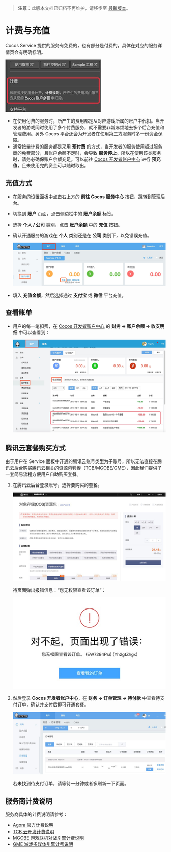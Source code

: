 > **注意**：此版本文档已归档不再维护，请移步至 [最新版本](https://service.cocos.com/document/zh/billing-and-charge.html)。

# 计费与充值

Cocos Service 提供的服务有免费的，也有部分是付费的，具体在对应的服务详情页会有明确标明。

![](image/panel-detail-billing.jpg)

* 在使用付费的服务时，所产生的费用都是从对应游戏所属的账户中代扣。当开发者的游戏同时使用了多个付费服务，就不需要非常麻烦地去多个后台充值和管理费用。另外 Cocos 平台还会为开发者在使用第三方服务时多一份资金保障。
* 通常按量计费的服务都是采用 **预付费** 的方式，当开发者的服务使用超过服务商的免费部分，且账户余额不足时，会导致 **服务停止**。所以在使用该类服务时，请务必确保账户余额充足。可以前往 [Cocos 开发者账户中心](https://account.cocos.com/) 进行 **预充值**，且未使用完的资金可以随时取出。

## 充值方式

- 在服务的设置面板中点击右上方的 **前往 Cocos 服务中心** 按钮，跳转到管理后台。
- 切换到 **账户** 页面，点击侧边栏中的 **账户余额** 标签。
- 选择 **个人 / 公司** 类别，点击 **账户余额** 中的 **充值** 按钮。
- 确认开通服务的游戏在 **个人** 类别还是在 **公司** 类别下，以免错误充值。

    ![](image/console-balance.jpg)

- 填入 **充值金额**，然后选择通过 **支付宝** 或 **微信** 平台充值。

## 查看账单

- 用户的每一笔扣费，在 [Cocos 开发者账户中心](https://account.cocos.com/) 的 **财务 -> 账户余额 -> 收支明细** 中可以查看到：

    ![](image/console-billing.jpg)

## 腾讯云套餐购买方式

由于用户在 Service 面板中开通的腾讯云账号类型为子账号，所以无法直接在腾讯云后台购买腾讯云相关的资源包套餐（TCB/MGOBE/GME），因此我们提供了一套简易流程方便用户自助购买套餐。

1. 在腾讯云后台登录账号，选择要购买的套餐。

    ![](image/tencloud-buy.jpg)
    
    待页面弹出报错信息：“您无权限查看该订单”：

    ![](image/tencloud-error.jpg)

2. 然后登录 **Cocos 开发者账户中心**，在 **财务 -> 订单管理 -> 待付款** 中查看待支付订单，确认并支付后即可开通套餐。

    ![](image/tencloud-order.jpg)

    若未找到待支付订单，请等待一分钟或者多刷新一下页面。

## 服务商计费说明

服务商具体的计费说明请参考：

- [Agora 官方计费说明](https://docs.agora.io/cn/Voice/billing_rtc?platform=All%20Platforms)
- [TCB 云开发计费说明](https://cloud.tencent.com/document/product/876/18864)
- [MGOBE 游戏联机对战引擎计费说明](https://cloud.tencent.com/document/product/1038/33293)
- [GME 游戏多媒体引擎计费说明](https://cloud.tencent.com/document/product/607/38500)